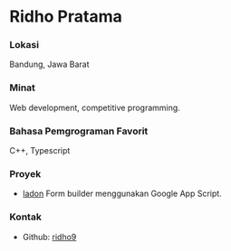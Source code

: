 # Ridho Pratama

### Lokasi

Bandung, Jawa Barat

### Minat

Web development, competitive programming.

### Bahasa Pemgrograman Favorit

C++, Typescript

### Proyek

- [ladon](https://github.com/yonasadiel/ladon) Form builder menggunakan Google App Script.

### Kontak
- Github: [ridho9](https://github.com/ridho9)